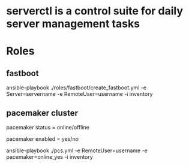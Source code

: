 # serverctl is a control suite for daily server management tasks

# Roles

## fastboot
ansible-playbook ./roles/fastboot/create_fastboot.yml -e Server=servername -e RemoteUser=username -i inventory

## pacemaker cluster

pacemaker status = online/offline

pacemaker enabled = yes/no

ansible-playbook ./pcs.yml -e RemoteUser=username -e pacemaker=online_yes -i inventory
